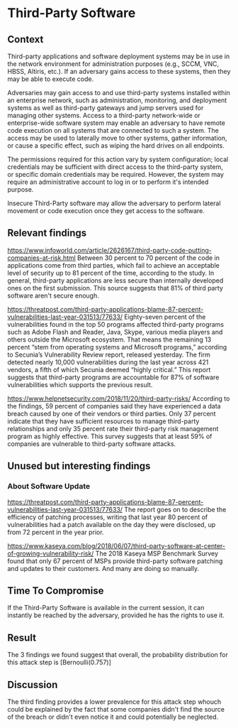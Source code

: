 # Third-Party Software

## Context

Third-party applications and software deployment systems may be in use in the network environment for administration purposes (e.g., SCCM, VNC, HBSS, Altiris, etc.). If an adversary gains access to these systems, then they may be able to execute code.

Adversaries may gain access to and use third-party systems installed within an enterprise network, such as administration, monitoring, and deployment systems as well as third-party gateways and jump servers used for managing other systems. Access to a third-party network-wide or enterprise-wide software system may enable an adversary to have remote code execution on all systems that are connected to such a system. The access may be used to laterally move to other systems, gather information, or cause a specific effect, such as wiping the hard drives on all endpoints.

The permissions required for this action vary by system configuration; local credentials may be sufficient with direct access to the third-party system, or specific domain credentials may be required. However, the system may require an administrative account to log in or to perform it's intended purpose.

Insecure Third-Party software may allow the adversary to perform lateral movement or code execution once they get access to the software.

## Relevant findings 

https://www.infoworld.com/article/2626167/third-party-code-putting-companies-at-risk.html
Between 30 percent to 70 percent of the code in applications come from third parties, which fail to achieve an acceptable level of security up to 81 percent of the time, according to the study. In general, third-party applications are less secure than internally developed ones on the first submission.
This source suggests that 81% of third party software aren't secure enough. 


https://threatpost.com/third-party-applications-blame-87-percent-vulnerabilities-last-year-031513/77633/
Eighty-seven percent of the vulnerabilities found in the top 50 programs affected third-party programs such as Adobe Flash and Reader, Java, Skype, various media players and others outside the Microsoft ecosystem. That means the remaining 13 percent “stem from operating systems and Microsoft programs,” according to Secunia’s Vulnerability Review report, released yesterday.
The firm detected nearly 10,000 vulnerabilities during the last year across 421 vendors, a fifth of which Secunia deemed “highly critical.”
This report suggests that third-party programs are accountable for 87% of software vulnerabilities which supports the previous result.

https://www.helpnetsecurity.com/2018/11/20/third-party-risks/
According to the findings, 59 percent of companies said they have experienced a data breach caused by one of their vendors or third parties.  Only 37 percent indicate that they have sufficient resources to manage third-party relationships and only 35 percent rate their third-party risk management program as highly effective.
This survey suggests that at least 59% of companies are vulnerable to third-party software attacks. 

## Unused but interesting findings

### About Software Update

https://threatpost.com/third-party-applications-blame-87-percent-vulnerabilities-last-year-031513/77633/
The report goes on to describe the efficiency of patching processes, writing that last year 80 percent of vulnerabilities had a patch available on the day they were disclosed, up from 72 percent in the year prior.

https://www.kaseya.com/blog/2018/06/07/third-party-software-at-center-of-growing-vulnerability-risk/
The 2018 Kaseya MSP Benchmark Survey found that only 67 percent of MSPs provide third-party software patching and updates to their customers. And many are doing so manually.

## Time To Compromise

If the Third-Party Software is available in the current session, it can instantly be reached by the adversary, provided he has the rights to use it.

## Result

The 3 findings we found suggest that overall, the probability distribution for this attack step is [Bernoulli(0.757)]

## Discussion

The third finding provides a lower prevalence for this attack step whouch could be explained by the fact that some companies didn't find the source of the breach or didn't even notice it and could potentially be neglected.
